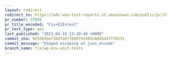 ```yaml
---
layout: redirect
redirect_to: https://a8c-woo-test-reports.s3.amazonaws.com/public/pr/37804/api/index.html
pr_number: 37804
pr_title_encoded: "Fix+E2E+test"
pr_test_type: api
last_published: "2023-04-19 13:10:48 +0000"
commit_sha: 9e5db9bef3b97a6f7686743493c8dd5d4f7f0531
commit_message: "Stoped escaping on json_encode"
branch_name: fix/wp-env-unit-tests
---
```

